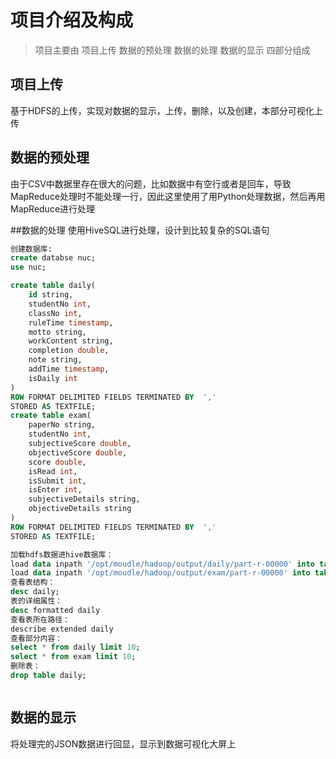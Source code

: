 # 项目介绍及构成
> 项目主要由 项目上传 数据的预处理 数据的处理 数据的显示 四部分组成
## 项目上传
基于HDFS的上传，实现对数据的显示，上传，删除，以及创建，本部分可视化上传

## 数据的预处理
由于CSV中数据里存在很大的问题，比如数据中有空行或者是回车，导致MapReduce处理时不能处理一行，因此这里使用了用Python处理数据，然后再用MapReduce进行处理

##数据的处理
使用HiveSQL进行处理，设计到比较复杂的SQL语句
```sql
创建数据库:
create databse nuc;
use nuc;

create table daily(
    id string,
    studentNo int,
    classNo int,
    ruleTime timestamp,
    motto string,
    workContent string,
    completion double,
    note string,
    addTime timestamp,
    isDaily int                                                        
)
ROW FORMAT DELIMITED FIELDS TERMINATED BY  ','
STORED AS TEXTFILE;
create table exam(
    paperNo string,
    studentNo int,
    subjectiveScore double,
    objectiveScore double,
    score double,
    isRead int,
    isSubmit int,
    isEnter int,
    subjectiveDetails string,
    objectiveDetails string
)
ROW FORMAT DELIMITED FIELDS TERMINATED BY  ','
STORED AS TEXTFILE;

加载hdfs数据进hive数据库：
load data inpath '/opt/moudle/hadoop/output/daily/part-r-00000' into table daily;
load data inpath '/opt/moudle/hadoop/output/exam/part-r-00000' into table exam;
查看表结构：
desc daily;
表的详细属性：
desc formatted daily
查看表所在路径：
describe extended daily
查看部分内容：
select * from daily limit 10;
select * from exam limit 10;
删除表：
drop table daily;



```

## 数据的显示
将处理完的JSON数据进行回显，显示到数据可视化大屏上





